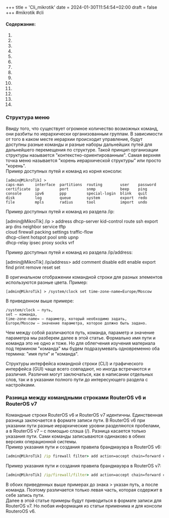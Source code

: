 +++
title = 'Cli_mikrotik'
date = 2024-01-30T11:54:54+02:00
draft = false
+++
#mikrotik #cli
#### Содержание:
1. **[]()**
2. **[]()**
3. **[]()**
4. **[]()**
5. **[]()**
6. **[]()**
7. **[]()**
8. **[]()**
9. **[]()**
10. **[]()**
11. **[]()**
12. **[]()**
13. **[]()**
14. **[]()**

### Структура меню
Ввиду того, что существует огромное количество возможных команд, они разбиты по иерархически организованным группам. В зависимости от того в каком месте иерархии происходит управление, будут доступны разные команды и разные наборы дальнейших путей для дальнейшего перемещения по структуре. Такой принцип организации структуры называется "контекстно-ориентированным". Самая верхняя точка меню называется "корень иерархической структуры" или просто "корень".  
Пример доступных путей и команд из корня консоли:
```shell
[admin@MikroTik] > 
caps-man     interface  partitions  routing        user    password
certificate  ip         port        snmp           beep    ping    
console      ipv6       ppp         special-login  blink   quit    
disk         log        queue       system         export  redo    
file         mpls       radius      tool           import  undo 
```
Пример доступных путей и команд из раздела /ip:

[admin@MikroTik] /ip >
address      dhcp-server  kid-control  route     ssh           export
arp          dns          neighbor     service   tftp          
cloud        firewall     packing      settings  traffic-flow  
dhcp-client  hotspot      pool         smb       upnp          
dhcp-relay   ipsec        proxy        socks     vrf           

Пример доступных путей и команд из раздела /ip/address:

[admin@MikroTik] /ip/address>
add  comment  disable  edit  enable  export  find  print  remove  reset  set       

В оригинальном отображении командной строки для разных элементов используются разные цвета. Пример:
```
[admin@MikroTik] > /system/clock set time-zone-name=Europe/Moscow
```
В приведенном выше примере:

    /system/clock – путь,
    set – команда,
    time-zone-name= – параметр, который необходимо задать,
    Europe/Moscow – значение параметра, которое должно быть задано.

Чем между собой различаются путь, команда, параметр и значение параметра мы разберем далее в этой статье. Формально имя пути и команда это не одно и тоже. Но для облегчения изучения материала под термином "команда" мы будем подразумевать одновременно оба термина: "имя пути" и "команда".

Структуры интерфейса командной строки (CLI) и графического интерфейса (GUI) чаще всего совпадают, но иногда встречаются и различия. Различия могут заключаться, как в написании отдельных слов, так и в указании полного пути до интересующего раздела с настройками.



### Разница между командными строками RouterOS v6 и RouterOS v7
Командные строки RouterOS v6 и RouterOS v7 идентичны. Единственная разница заключается в формате записи пути. В RouterOS v6 при указании пути разные иерархические уровни разделяются пробелами, а в RouterOS v7 – с помощью слэша (/). Разница касается только указания пути. Сами команды записываются одинаково в обеих версиях операционной системы.  
Пример указания пути и создания правила брандмауэра в RouterOS v6:
```cmd
[admin@MikroTik] /ip firewall filter> add action=accept chain=forward connection-state=established,related
```
Пример указания пути и создания правила брандмауэра в RouterOS v7:
```cmd
[admin@MikroTik] /ip/firewall/filter> add action=accept chain=forward connection-state=established,related
```
В обоих приведенных выше примерах до знака > указан путь, а после команда. Поэтому различается только левая часть, которая содержит в себе запись пути.  
Далее в этой статье примеры будут приводиться в формате записи для RouterOS v7. Но любая информация из статьи применима и для консоли RouteroOS v6. 
